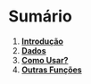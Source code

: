 # Sumário

1. [**Introdução**](Home)
2. [**Dados**](Databases)
3. [**Como Usar?**](Como%20Usar)
4. [**Outras Funções**](Funções)
